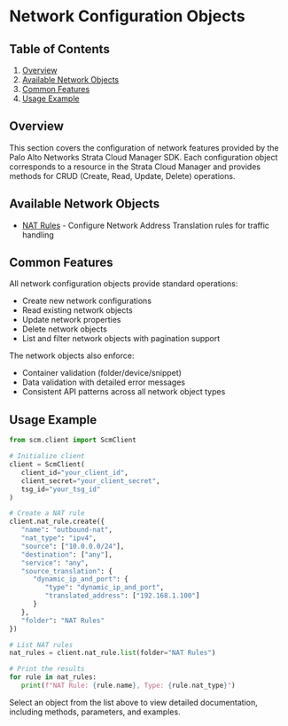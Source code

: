 # Network Configuration Objects

## Table of Contents

1. [Overview](#overview)
2. [Available Network Objects](#available-network-objects)
3. [Common Features](#common-features)
4. [Usage Example](#usage-example)

## Overview

This section covers the configuration of network features provided by the Palo Alto Networks Strata Cloud Manager SDK. Each configuration object corresponds to a resource in the Strata Cloud Manager and provides methods for CRUD (Create, Read, Update, Delete) operations.

## Available Network Objects

- [NAT Rules](nat_rules.md) - Configure Network Address Translation rules for traffic handling

## Common Features

All network configuration objects provide standard operations:

- Create new network configurations
- Read existing network objects
- Update network properties
- Delete network objects
- List and filter network objects with pagination support

The network objects also enforce:

- Container validation (folder/device/snippet)
- Data validation with detailed error messages
- Consistent API patterns across all network object types

## Usage Example

<div class="termy">

<!-- termynal -->
```python
from scm.client import ScmClient

# Initialize client
client = ScmClient(
   client_id="your_client_id",
   client_secret="your_client_secret",
   tsg_id="your_tsg_id"
)

# Create a NAT rule
client.nat_rule.create({
   "name": "outbound-nat",
   "nat_type": "ipv4",
   "source": ["10.0.0.0/24"],
   "destination": ["any"],
   "service": "any",
   "source_translation": {
      "dynamic_ip_and_port": {
         "type": "dynamic_ip_and_port",
         "translated_address": ["192.168.1.100"]
      }
   },
   "folder": "NAT Rules"
})

# List NAT rules
nat_rules = client.nat_rule.list(folder="NAT Rules")

# Print the results
for rule in nat_rules:
   print(f"NAT Rule: {rule.name}, Type: {rule.nat_type}")
```

</div>

Select an object from the list above to view detailed documentation, including methods, parameters, and examples.